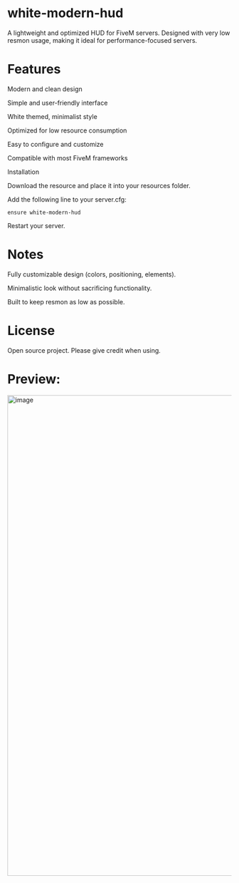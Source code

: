 # white-modern-hud

A lightweight and optimized HUD for FiveM servers.
Designed with very low resmon usage, making it ideal for performance-focused servers.

# Features

Modern and clean design

Simple and user-friendly interface

White themed, minimalist style

Optimized for low resource consumption

Easy to configure and customize

Compatible with most FiveM frameworks

Installation

Download the resource and place it into your resources folder.

Add the following line to your server.cfg:

```ensure white-modern-hud```


Restart your server.

# Notes

Fully customizable design (colors, positioning, elements).

Minimalistic look without sacrificing functionality.

Built to keep resmon as low as possible.

# License

Open source project. Please give credit when using.

# Preview:

<img width="1919" height="1079" alt="image" src="https://github.com/user-attachments/assets/6bb8b951-224e-4089-8988-6b010386d8bd" />

